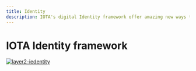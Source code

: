 ```yaml
---
title: Identity
description: IOTA's digital Identity framework offer amazing new ways to control privacy and data of humans and machines.
---
```


# IOTA Identity framework

[![layer2-iedentity](/img/learn/layer2-identity.png)](/img/learn/layer2-identity.png)
